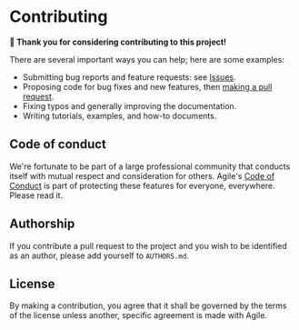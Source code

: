 # Contributing

**🙌 Thank you for considering contributing to this project!**

There are several important ways you can help; here are some examples:

- Submitting bug reports and feature requests: see [Issues](https://github.com/agilescientific/redflag/issues).
- Proposing code for bug fixes and new features, then [making a pull request](https://docs.github.com/en/pull-requests/collaborating-with-pull-requests/proposing-changes-to-your-work-with-pull-requests/about-pull-requests).
- Fixing typos and generally improving the documentation.
- Writing tutorials, examples, and how-to documents.


## Code of conduct

We're fortunate to be part of a large professional community that conducts itself with mutual respect and consideration for others. Agile's [Code of Conduct](https://github.com/agilescientific/community/blob/main/CODE_OF_CONDUCT.md) is part of protecting these features for everyone, everywhere. Please read it.


## Authorship

If you contribute a pull request to the project and you wish to be identified as an author, please add yourself to `AUTHORS.md`.


## License

By making a contribution, you agree that it shall be governed by the terms of the license unless another, specific agreement is made with Agile.
